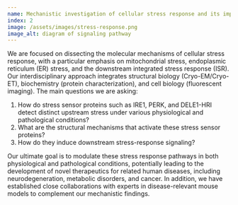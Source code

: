 ```yaml
---
name: Mechanistic investigation of cellular stress response and its implications in human disease
index: 2
image: /assets/images/stress-response.png
image_alt: diagram of signaling pathway
---
```

We are focused on dissecting the molecular mechanisms of cellular stress response, with a particular emphasis on mitochondrial stress, endoplasmic reticulum (ER) stress, and the downstream integrated stress response (ISR). Our interdisciplinary approach integrates structural biology (Cryo-EM/Cryo-ET), biochemistry (protein characterization), and cell biology (fluorescent imaging).
The main questions we are asking:
1.	How do stress sensor proteins such as IRE1, PERK, and DELE1-HRI detect distinct upstream stress under various   physiological and pathological conditions?
2.	What are the structural mechanisms that activate these stress sensor proteins?
3.	How do they induce downstream stress-response signaling?
   
Our ultimate goal is to modulate these stress response pathways in both physiological and pathological conditions, potentially leading to the development of novel therapeutics for related human diseases, including neurodegeneration, metabolic disorders, and cancer. In addition, we have established close collaborations with experts in disease-relevant mouse models to complement our mechanistic findings.
